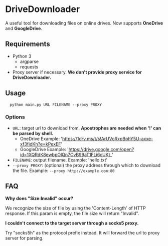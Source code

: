 # DriveDownloader

A useful tool for downloading files on online drives. Now supports **OneDrive** and **GoogleDrive**.

## Requirements

 - Python 3
    - argparse
    - requests
 - Proxy server if necessary. **We don't provide proxy service for DriveDownloader.**
 
## Usage

```
  python main.py URL FILENAME --proxy PROXY
```

### Options

 - `URL`: target url to download from. **Apostrophes are needed when '!' can be parsed by shell.**
    - OneDrive Example: 'https://1drv.ms/t/s!ArUVoRxpBphY5U-axxe-xf3fidKh?e=kPexEF'
    - GoogleDrive Example: 'https://drive.google.com/open?id=1XQRdK8ewbpOlQn7CvB99aT1FLi6cUKt_'
 - `FILENAME`: output filename. Example: 'hello.txt'
 - `--proxy PROXY`: (optional) the proxy address through which to download the file. Example: `--proxy http://example.com:80`

## FAQ

**Why does "Size:Invalid" occur?**

We recognize the size of file by using the 'Content-Length' of HTTP response. If this param is empty, the file size will return "Invalid".

**I couldn't connect to the target server through a socks5 proxy.**

Try "socks5h" as the protocol prefix instead. It will forward the url to proxy server for parsing.